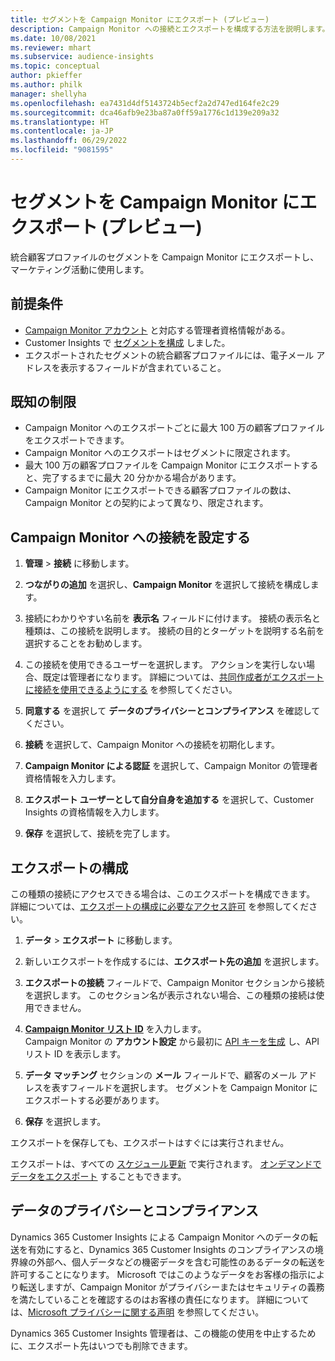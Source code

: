 ```yaml
---
title: セグメントを Campaign Monitor にエクスポート (プレビュー)
description: Campaign Monitor への接続とエクスポートを構成する方法を説明します。
ms.date: 10/08/2021
ms.reviewer: mhart
ms.subservice: audience-insights
ms.topic: conceptual
author: pkieffer
ms.author: philk
manager: shellyha
ms.openlocfilehash: ea7431d4df5143724b5ecf2a2d747ed164fe2c29
ms.sourcegitcommit: dca46afb9e23ba87a0ff59a1776c1d139e209a32
ms.translationtype: HT
ms.contentlocale: ja-JP
ms.lasthandoff: 06/29/2022
ms.locfileid: "9081595"
---
```

# <a name="export-segments-to-campaign-monitor-preview"></a>セグメントを Campaign Monitor にエクスポート (プレビュー)

統合顧客プロファイルのセグメントを Campaign Monitor にエクスポートし、マーケティング活動に使用します。

## <a name="prerequisites"></a>前提条件

-   [Campaign Monitor アカウント](https://www.campaignmonitor.com/) と対応する管理者資格情報がある。
-   Customer Insights で [セグメントを構成](segments.md) しました。
-   エクスポートされたセグメントの統合顧客プロファイルには、電子メール アドレスを表示するフィールドが含まれていること。

## <a name="known-limitations"></a>既知の制限

- Campaign Monitor へのエクスポートごとに最大 100 万の顧客プロファイルをエクスポートできます。
- Campaign Monitor へのエクスポートはセグメントに限定されます。
- 最大 100 万の顧客プロファイルを Campaign Monitor にエクスポートすると、完了するまでに最大 20 分かかる場合があります。 
- Campaign Monitor にエクスポートできる顧客プロファイルの数は、Campaign Monitor との契約によって異なり、限定されます。

## <a name="set-up-connection-to-campaign-monitor"></a>Campaign Monitor への接続を設定する

1. **管理** > **接続** に移動します。

1. **つながりの追加** を選択し、**Campaign Monitor** を選択して接続を構成します。

1. 接続にわかりやすい名前を **表示名** フィールドに付けます。 接続の表示名と種類は、この接続を説明します。 接続の目的とターゲットを説明する名前を選択することをお勧めします。

1. この接続を使用できるユーザーを選択します。 アクションを実行しない場合、既定は管理者になります。 詳細については、[共同作成者がエクスポートに接続を使用できるようにする](connections.md#allow-contributors-to-use-a-connection-for-exports) を参照してください。

1. **同意する** を選択して **データのプライバシーとコンプライアンス** を確認してください。

1. **接続** を選択して、Campaign Monitor への接続を初期化します。

1. **Campaign Monitor による認証** を選択して、Campaign Monitor の管理者資格情報を入力します。

1. **エクスポート ユーザーとして自分自身を追加する** を選択して、Customer Insights の資格情報を入力します。

1. **保存** を選択して、接続を完了します。

## <a name="configure-an-export"></a>エクスポートの構成

この種類の接続にアクセスできる場合は、このエクスポートを構成できます。 詳細については、[エクスポートの構成に必要なアクセス許可](export-destinations.md#set-up-a-new-export) を参照してください。

1. **データ** > **エクスポート** に移動します。

1. 新しいエクスポートを作成するには、**エクスポート先の追加** を選択します。

1. **エクスポートの接続** フィールドで、Campaign Monitor セクションから接続を選択します。 このセクション名が表示されない場合、この種類の接続は使用できません。

1. [**Campaign Monitor リスト ID**](https://www.campaignmonitor.com/api/getting-started/#your-list-id) を入力します。    
   Campaign Monitor の **アカウント設定** から最初に [API キーを生成](https://www.campaignmonitor.com/api/getting-started/) し、API リスト ID を表示します。  

1. **データ マッチング** セクションの **メール** フィールドで、顧客のメール アドレスを表すフィールドを選択します。 セグメントを Campaign Monitor にエクスポートする必要があります。

1. **保存** を選択します。

エクスポートを保存しても、エクスポートはすぐには実行されません。

エクスポートは、すべての [スケジュール更新](system.md#schedule-tab) で実行されます。 [オンデマンドでデータをエクスポート](export-destinations.md#run-exports-on-demand) することもできます。 


## <a name="data-privacy-and-compliance"></a>データのプライバシーとコンプライアンス

Dynamics 365 Customer Insights による Campaign Monitor へのデータの転送を有効にすると、Dynamics 365 Customer Insights のコンプライアンスの境界線の外部へ、個人データなどの機密データを含む可能性のあるデータの転送を許可することになります。 Microsoft ではこのようなデータをお客様の指示により転送しますが、Campaign Monitor がプライバシーまたはセキュリティの義務を満たしていることを確認するのはお客様の責任になります。 詳細については、[Microsoft プライバシーに関する声明](https://go.microsoft.com/fwlink/?linkid=396732) を参照してください。

Dynamics 365 Customer Insights 管理者は、この機能の使用を中止するために、エクスポート先はいつでも削除できます。
